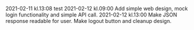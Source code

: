 2021-02-11 kl.13:08
test
2021-02-12 kl.09:00
Add simple web design, mock login functionality and simple API call.
2021-02-12 kl.13:00
Make JSON response readable for user. Make logout button and cleanup design.